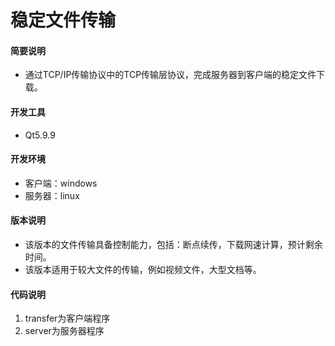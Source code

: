 # 稳定文件传输
#### 简要说明
  - 通过TCP/IP传输协议中的TCP传输层协议，完成服务器到客户端的稳定文件下载。
#### 开发工具
  - Qt5.9.9
#### 开发环境
  - 客户端：windows
  - 服务器：linux
#### 版本说明
  - 该版本的文件传输具备控制能力，包括：断点续传，下载网速计算，预计剩余时间。
  - 该版本适用于较大文件的传输，例如视频文件，大型文档等。
#### 代码说明
  1. transfer为客户端程序
  2. server为服务器程序
